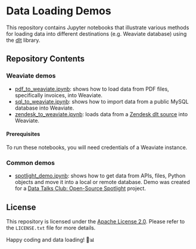 # Data Loading Demos

This repository contains Jupyter notebooks that illustrate various methods for loading data into different destinations (e.g. Weaviate database)
using the [dlt](https://github.com/dlt-hub/dlt) library.

## Repository Contents

### Weaviate demos

- [pdf_to_weaviate.ipynb](pdf_to_weaviate.ipynb): shows how to load data from PDF files, specifically invoices, into Weaviate.
- [sql_to_weaviate.ipynb](sql_to_weaviate.ipynb): shows how to import data from a public MySQL database into Weaviate.
- [zendesk_to_weaviate.ipynb](zendesk_to_weaviate.ipynb): loads data from a [Zendesk dlt source](https://dlthub.com/docs/dlt-ecosystem/verified-sources/zendesk) into Weaviate.

#### Prerequisites

To run these notebooks, you will need credentials of a Weaviate instance.

### Common demos

- [spotlight_demo.ipynb](spotlight_demo.ipynb): shows how to get data from APIs, files, Python objects and move it into a local or remote database.
  Demo was created for a [Data Talks Club: Open-Source Spotlight](https://youtube.com/playlist?list=PL3MmuxUbc_hJ5t5nnjzC0F2zan76Dpsz0&feature=shared) project.


## License

This repository is licensed under the [Apache License 2.0](LICENSE.txt). Please refer to the `LICENSE.txt` file for more details.

Happy coding and data loading! 🚀📊
